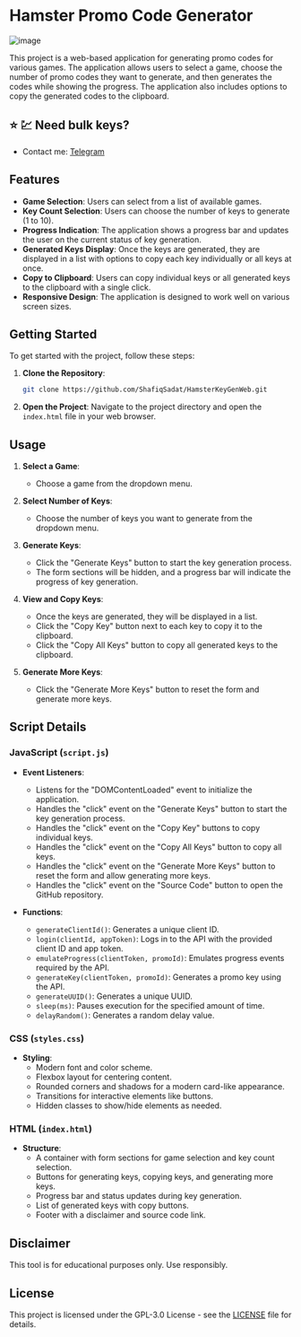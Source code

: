 # Hamster Promo Code Generator
![image](https://github.com/user-attachments/assets/2ed2b724-1a6f-4d9e-b7dc-8f13ab5766d7)

This project is a web-based application for generating promo codes for various games. The application allows users to select a game, choose the number of promo codes they want to generate, and then generates the codes while showing the progress. The application also includes options to copy the generated codes to the clipboard.

## ⭐ 💹 Need bulk keys? 
- Contact me: [Telegram](https://t.me/DMC210693)
  
## Features

- **Game Selection**: Users can select from a list of available games.
- **Key Count Selection**: Users can choose the number of keys to generate (1 to 10).
- **Progress Indication**: The application shows a progress bar and updates the user on the current status of key generation.
- **Generated Keys Display**: Once the keys are generated, they are displayed in a list with options to copy each key individually or all keys at once.
- **Copy to Clipboard**: Users can copy individual keys or all generated keys to the clipboard with a single click.
- **Responsive Design**: The application is designed to work well on various screen sizes.

## Getting Started

To get started with the project, follow these steps:

1. **Clone the Repository**:
    ```sh
    git clone https://github.com/ShafiqSadat/HamsterKeyGenWeb.git
    ```

2. **Open the Project**:
    Navigate to the project directory and open the `index.html` file in your web browser.

## Usage

1. **Select a Game**:
    - Choose a game from the dropdown menu.

2. **Select Number of Keys**:
    - Choose the number of keys you want to generate from the dropdown menu.

3. **Generate Keys**:
    - Click the "Generate Keys" button to start the key generation process.
    - The form sections will be hidden, and a progress bar will indicate the progress of key generation.

4. **View and Copy Keys**:
    - Once the keys are generated, they will be displayed in a list.
    - Click the "Copy Key" button next to each key to copy it to the clipboard.
    - Click the "Copy All Keys" button to copy all generated keys to the clipboard.

5. **Generate More Keys**:
    - Click the "Generate More Keys" button to reset the form and generate more keys.

## Script Details

### JavaScript (`script.js`)

- **Event Listeners**:
    - Listens for the "DOMContentLoaded" event to initialize the application.
    - Handles the "click" event on the "Generate Keys" button to start the key generation process.
    - Handles the "click" event on the "Copy Key" buttons to copy individual keys.
    - Handles the "click" event on the "Copy All Keys" button to copy all keys.
    - Handles the "click" event on the "Generate More Keys" button to reset the form and allow generating more keys.
    - Handles the "click" event on the "Source Code" button to open the GitHub repository.

- **Functions**:
    - `generateClientId()`: Generates a unique client ID.
    - `login(clientId, appToken)`: Logs in to the API with the provided client ID and app token.
    - `emulateProgress(clientToken, promoId)`: Emulates progress events required by the API.
    - `generateKey(clientToken, promoId)`: Generates a promo key using the API.
    - `generateUUID()`: Generates a unique UUID.
    - `sleep(ms)`: Pauses execution for the specified amount of time.
    - `delayRandom()`: Generates a random delay value.

### CSS (`styles.css`)

- **Styling**:
    - Modern font and color scheme.
    - Flexbox layout for centering content.
    - Rounded corners and shadows for a modern card-like appearance.
    - Transitions for interactive elements like buttons.
    - Hidden classes to show/hide elements as needed.

### HTML (`index.html`)

- **Structure**:
    - A container with form sections for game selection and key count selection.
    - Buttons for generating keys, copying keys, and generating more keys.
    - Progress bar and status updates during key generation.
    - List of generated keys with copy buttons.
    - Footer with a disclaimer and source code link.

## Disclaimer

This tool is for educational purposes only. Use responsibly.

## License

This project is licensed under the GPL-3.0 License - see the [LICENSE](LICENSE) file for details.


